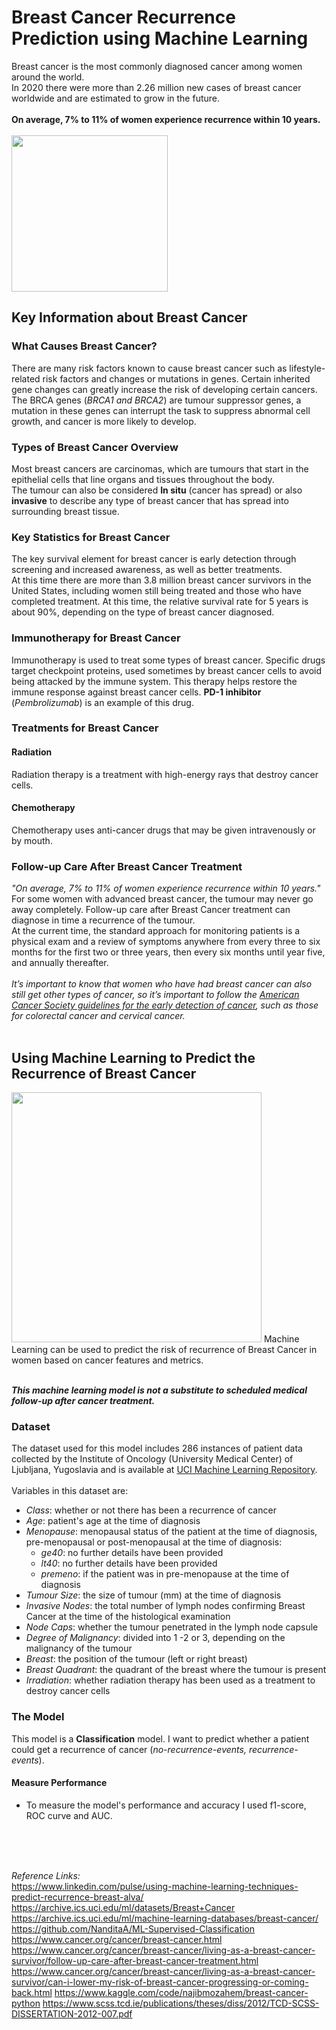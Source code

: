 # Breast Cancer Recurrence Prediction using Machine Learning
Breast cancer is the most commonly diagnosed cancer among women around the world.<br>In 2020 there were more than 2.26 million new cases of breast cancer worldwide and are estimated to grow in the future.<br><br>**On average, 7% to 11% of women experience recurrence within 10 years.**<br><br>
<img src="https://media.springernature.com/w735h400/nature-cms/uploads/cms/pages/1997/top_item_image/breastcancer_hero_01-34debb425f7e3e9fab5bf94575b49234.jpg" width="250">
## Key Information about Breast Cancer
### What Causes Breast Cancer?
There are many risk factors known to cause breast cancer such as lifestyle-related risk factors and changes or mutations in genes. Certain inherited gene changes can greatly increase the risk of developing certain cancers.<br>The BRCA genes (*BRCA1 and BRCA2*) are tumour suppressor genes, a mutation in these genes can interrupt the task to suppress abnormal cell growth, and cancer is more likely to develop.
### Types of Breast Cancer Overview
Most breast cancers are carcinomas, which are tumours that start in the epithelial cells that line organs and tissues throughout the body.<br>The tumour can also be considered **In situ** (cancer has spread) or also **invasive** to describe any type of breast cancer that has spread into surrounding breast tissue.
### Key Statistics for Breast Cancer
The key survival element for breast cancer is early detection through screening and increased awareness, as well as better treatments.<br> At this time there are more than 3.8 million breast cancer survivors in the United States, including women still being treated and those who have completed treatment. At this time, the relative survival rate for 5 years is about 90%, depending on the type of breast cancer diagnosed.
### Immunotherapy for Breast Cancer
Immunotherapy is used to treat some types of breast cancer. Specific drugs target checkpoint proteins, used sometimes by breast cancer cells to avoid being attacked by the immune system. This therapy helps restore the immune response against breast cancer cells. **PD-1 inhibitor** (*Pembrolizumab*) is an example of this drug.
### Treatments for Breast Cancer
#### Radiation
Radiation therapy is a treatment with high-energy rays that destroy cancer cells.
#### Chemotherapy
Chemotherapy uses anti-cancer drugs that may be given intravenously or by mouth.
### Follow-up Care After Breast Cancer Treatment
*"On average, 7% to 11% of women experience recurrence within 10 years."*<br>
For some women with advanced breast cancer, the tumour may never go away completely. Follow-up care after Breast Cancer treatment can diagnose in time a recurrence of the tumour.<br>At the current time, the standard approach for monitoring patients is a physical exam and a review of symptoms anywhere from every three to six months for the first two or three years, then every six months until year five, and annually thereafter.<br><br> 
*It’s important to know that women who have had breast cancer can also still get other types of cancer, so it’s important to follow the <a href="https://www.cancer.org/healthy/find-cancer-early/american-cancer-society-guidelines-for-the-early-detection-of-cancer.html" target="_blank">American Cancer Society guidelines for the early detection of cancer</a>, such as those for colorectal cancer and cervical cancer.*
<br><br>
## Using Machine Learning to Predict the Recurrence of Breast Cancer
<img src="https://openexpoeurope.com/wp-content/uploads/2019/03/ai.png" width="400">
Machine Learning can be used to predict the risk of recurrence of Breast Cancer in women based on cancer features and metrics.<br><br>

***This machine learning model is not a substitute to scheduled medical follow-up after cancer treatment.***

### Dataset
The dataset used for this model includes 286 instances of patient data collected by the Institute of Oncology (University Medical Center) of Ljubljana, Yugoslavia and is available at <a href="https://archive.ics.uci.edu/ml/datasets/Breast+Cancer" target="_blank">UCI Machine Learning Repository</a>.<br><br> Variables in this dataset are:
- *Class*: whether or not there has been a recurrence of cancer
- *Age*: patient's age at the time of diagnosis
- *Menopause*: menopausal status of the patient at the time of diagnosis, pre-menopausal or post-menopausal at the time of diagnosis:
  - *ge40*: no further details have been provided
  - *lt40*: no further details have been provided
  - *premeno*: if the patient was in pre-menopause at the time of diagnosis
- *Tumour Size*: the size of tumour (mm) at the time of diagnosis
- *Invasive Nodes*: the total number of lymph nodes confirming Breast Cancer at the time of the histological examination
- *Node Caps*: whether the tumour penetrated in the lymph node capsule
- *Degree of Malignancy*: divided into 1 -2 or 3, depending on the malignancy of the tumour
- *Breast*: the position of the tumour (left or right breast)
- *Breast Quadrant*: the quadrant of the breast where the tumour is present
- *Irradiation*: whether radiation therapy has been used as a treatment to destroy cancer cells
### The Model
This model is a **Classification** model. I want to predict whether a patient could get a recurrence of cancer (*no-recurrence-events, recurrence-events*).

#### Measure Performance
- To measure the model's performance and accuracy I used f1-score, ROC curve and AUC.

<br>
<br>
<br>

*Reference Links:*<br>
https://www.linkedin.com/pulse/using-machine-learning-techniques-predict-recurrence-breast-alva/
https://archive.ics.uci.edu/ml/datasets/Breast+Cancer
https://archive.ics.uci.edu/ml/machine-learning-databases/breast-cancer/
https://github.com/NanditaA/ML-Supervised-Classification
https://www.cancer.org/cancer/breast-cancer.html
https://www.cancer.org/cancer/breast-cancer/living-as-a-breast-cancer-survivor/follow-up-care-after-breast-cancer-treatment.html
https://www.cancer.org/cancer/breast-cancer/living-as-a-breast-cancer-survivor/can-i-lower-my-risk-of-breast-cancer-progressing-or-coming-back.html
https://www.kaggle.com/code/najibmozahem/breast-cancer-python
https://www.scss.tcd.ie/publications/theses/diss/2012/TCD-SCSS-DISSERTATION-2012-007.pdf

